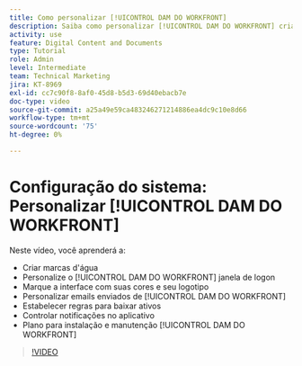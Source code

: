 ```yaml
---
title: Como personalizar [!UICONTROL DAM DO WORKFRONT]
description: Saiba como personalizar [!UICONTROL DAM DO WORKFRONT] criando marcas d'água, personalizando o [!UICONTROL DAM] janela de logon, marca da interface e muito mais.
activity: use
feature: Digital Content and Documents
type: Tutorial
role: Admin
level: Intermediate
team: Technical Marketing
jira: KT-8969
exl-id: cc7c90f8-8af0-45d8-b5d3-69d40ebacb7e
doc-type: video
source-git-commit: a25a49e59ca483246271214886ea4dc9c10e8d66
workflow-type: tm+mt
source-wordcount: '75'
ht-degree: 0%

---
```


# Configuração do sistema: Personalizar [!UICONTROL DAM DO WORKFRONT]

Neste vídeo, você aprenderá a:

* Criar marcas d&#39;água
* Personalize o [!UICONTROL DAM DO WORKFRONT] janela de logon
* Marque a interface com suas cores e seu logotipo
* Personalizar emails enviados de [!UICONTROL DAM DO WORKFRONT]
* Estabelecer regras para baixar ativos
* Controlar notificações no aplicativo
* Plano para instalação e manutenção [!UICONTROL DAM DO WORKFRONT]

>[!VIDEO](https://video.tv.adobe.com/v/335232/?quality=12&learn=on)
